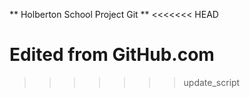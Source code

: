 ** Holberton School Project Git **
<<<<<<< HEAD

Edited from GitHub.com
=======
>>>>>>> update_script
